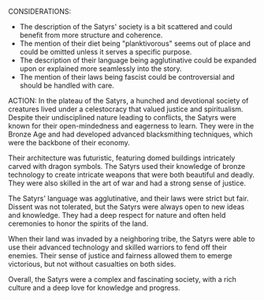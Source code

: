 CONSIDERATIONS:
- The description of the Satyrs' society is a bit scattered and could benefit from more structure and coherence.
- The mention of their diet being "planktivorous" seems out of place and could be omitted unless it serves a specific purpose.
- The description of their language being agglutinative could be expanded upon or explained more seamlessly into the story.
- The mention of their laws being fascist could be controversial and should be handled with care.

ACTION:
In the plateau of the Satyrs, a hunched and devotional society of creatures lived under a celestocracy that valued justice and spiritualism. Despite their undisciplined nature leading to conflicts, the Satyrs were known for their open-mindedness and eagerness to learn. They were in the Bronze Age and had developed advanced blacksmithing techniques, which were the backbone of their economy. 

Their architecture was futuristic, featuring domed buildings intricately carved with dragon symbols. The Satyrs used their knowledge of bronze technology to create intricate weapons that were both beautiful and deadly. They were also skilled in the art of war and had a strong sense of justice.

The Satyrs' language was agglutinative, and their laws were strict but fair. Dissent was not tolerated, but the Satyrs were always open to new ideas and knowledge. They had a deep respect for nature and often held ceremonies to honor the spirits of the land.

When their land was invaded by a neighboring tribe, the Satyrs were able to use their advanced technology and skilled warriors to fend off their enemies. Their sense of justice and fairness allowed them to emerge victorious, but not without casualties on both sides.

Overall, the Satyrs were a complex and fascinating society, with a rich culture and a deep love for knowledge and progress.
